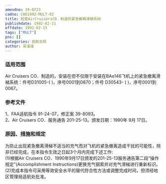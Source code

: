 ```yaml
---
amendno: 39-0723  
cadno: CAD1992-MULT-02  
title: 检查AirCruisersCO．制造的紧急撤离滑梯系统  
publishdate: 1992-02-11  
effdate: 1992-02-15  
tags: ["MULT"]  
pns: []  
categories: 民航总局  
author: 吴溪浚  
---
```

  
### 适用范围  
Air Cruisers CO．制造的，安装在但不仅限于安装在BAe146飞机上的紧急撤离滑梯系统：件号D31005-( )，序号0001到0870；件号 D30543- ( )，序号0001到0067。  
  
<!--more-->  
### 参考文件  
1、FAA适航指令 91-24-07，修正案 39-8093。  
 2、Air Cruisers CO．服务通告 201-25-13。颁发日期：1990年 9月 17日。  
  
### 原因、措施和规定  
为防止出现紧急撤离滑梯不适当的充气而对飞机的紧急撤离造成干扰的可能性，除非已经完成，在本指令生效之日起3个月内完成下述工作:  
    (1)根据Air Cruisers CO．1990年9月17日颁发的201-25-13服务通告第二段“操作规定”(Accomplishment Instructions)更换充气钢索并对充气滑梯进行重新标识。  
    (2)完成本指令可采用等效安全水平的替代符合性方法或调整完成时间，但须经地区管理局适航处批准。  
  
      
